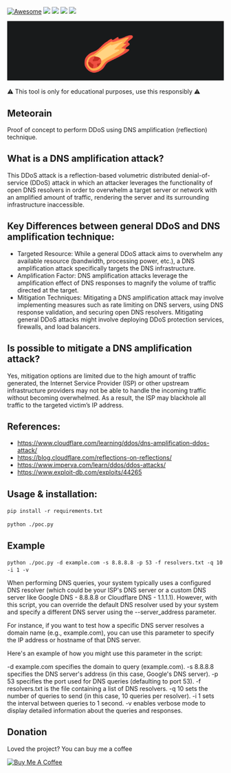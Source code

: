 [![Awesome](https://cdn.rawgit.com/sindresorhus/awesome/d7305f38d29fed78fa85652e3a63e154dd8e8829/media/badge.svg)](https://github.com/sindresorhus/awesome) <img src="https://img.shields.io/badge/Python-3.8-blue"> <img src="https://img.shields.io/badge/Status-Beta-orange"> <img src="https://img.shields.io/badge/Version-1-red"> <img src="https://img.shields.io/badge/Licence-MIT-yellowgreen">

<img src = 'https://raw.githubusercontent.com/r3vskd/Meteorain/main/images/Screenshot_2.png'></img>

:warning: This tool is only for educational purposes, use this responsibly :warning:

## Meteorain
Proof of concept to perform DDoS using DNS amplification (reflection) technique.

## What is a DNS amplification attack?
This DDoS attack is a reflection-based volumetric distributed denial-of-service (DDoS) attack in which an attacker leverages the functionality of open DNS resolvers in order
to overwhelm a target server or network with an amplified amount of traffic, rendering the server and its surrounding infrastructure inaccessible.

## Key Differences between general DDoS and DNS amplification technique:
- Targeted Resource: While a general DDoS attack aims to overwhelm any available resource (bandwidth, processing power, etc.),
  a DNS amplification attack specifically targets the DNS infrastructure.
- Amplification Factor: DNS amplification attacks leverage the amplification effect of DNS responses to magnify the volume of traffic directed at the target.
- Mitigation Techniques: Mitigating a DNS amplification attack may involve implementing measures such as rate limiting on DNS servers, using DNS response validation,
  and securing open DNS resolvers. Mitigating general DDoS attacks might involve deploying DDoS protection services, firewalls, and load balancers.

## Is possible to mitigate a DNS amplification attack?
Yes, mitigation options are limited due to the high amount of traffic generated, the Internet Service Provider (ISP) or other upstream infrastructure providers may not
be able to handle the incoming traffic without becoming overwhelmed. As a result, the ISP may blackhole all traffic to the targeted victim’s IP address.

## References:
- https://www.cloudflare.com/learning/ddos/dns-amplification-ddos-attack/
- https://blog.cloudflare.com/reflections-on-reflections/
- https://www.imperva.com/learn/ddos/ddos-attacks/
- https://www.exploit-db.com/exploits/44265

## Usage & installation:

``` pip install -r requirements.txt ```

``` python ./poc.py ```

## Example 

``` python ./poc.py -d example.com -s 8.8.8.8 -p 53 -f resolvers.txt -q 10 -i 1 -v ```

When performing DNS queries, your system typically uses a configured DNS resolver (which could be your ISP's DNS server or a custom DNS server like Google DNS - 8.8.8.8 or Cloudflare DNS - 1.1.1.1). However, with this script, you can override the default DNS resolver used by your system and specify a different DNS server using the --server_address parameter.

For instance, if you want to test how a specific DNS server resolves a domain name (e.g., example.com), you can use this parameter to specify the IP address or hostname of that DNS server.

Here's an example of how you might use this parameter in the script:

-d example.com specifies the domain to query (example.com).
-s 8.8.8.8 specifies the DNS server's address (in this case, Google's DNS server).
-p 53 specifies the port used for DNS queries (defaulting to port 53).
-f resolvers.txt is the file containing a list of DNS resolvers.
-q 10 sets the number of queries to send (in this case, 10 queries per resolver).
-i 1 sets the interval between queries to 1 second.
-v enables verbose mode to display detailed information about the queries and responses.

## Donation

Loved the project? You can buy me a coffee

<a href="https://www.buymeacoffee.com/r3vskd" target="_blank"><img src="https://cdn.buymeacoffee.com/buttons/default-orange.png" alt="Buy Me A Coffee" height="41" width="174"></a>
